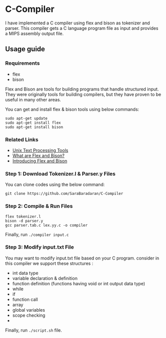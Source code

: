 # C-Compiler


I have implemented a C compiler using flex and bison as tokenizer and parser. This compiler gets a C language program file as input and provides a MIPS assembly output file.

## Usage guide

### Requirements
* flex
* bison 

Flex and Bison are tools for building programs that handle structured input. 
They were originally tools for building compilers, but they have proven to be useful in many other areas.

You can get and install flex & bison tools using below commands:
```
sudo apt-get update
sudo apt-get install flex
sudo apt-get install bison
```

### Related Links
* [Unix Text Processing Tools](https://web.iitd.ac.in/~sumeet/flex__bison.pdf)
* [What are Flex and Bison?](https://aquamentus.com/flex_bison.html)
* [Introducing Flex and Bison](https://www.oreilly.com/library/view/flex-bison/9780596805418/ch01.html)

### Step 1: Download Tokenizer.l & Parser.y Files
You can clone codes using the below command:
```
git clone https://github.com/SaraBaradaran/C-Compiler
```

### Step 2: Compile & Run Files
```
flex tokenizer.l
bison -d parser.y
gcc parser.tab.c lex.yy.c -o compiler
```

Finally, run `./compiler input.c`

### Step 3: Modify input.txt File 

You may want to modify input.txt file based on your C program.
consider in this compiler we support these structures :

* int data type
* variable declaration & definition
* function definition (functions having void or int output data type)
* while
* if 
* function call
* array
* global variables
* scope checking 
* 
Finally, run `./script.sh` file.
